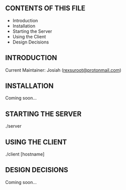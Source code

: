 CONTENTS OF THIS FILE
---------------------

 * Introduction
 * Installation
 * Starting the Server
 * Using the Client
 * Design Decisions


INTRODUCTION
------------

Current Maintainer: Josiah (<rexsuroot@protonmail.com>)



INSTALLATION
------------

Coming soon...



STARTING THE SERVER
----------------

./server


USING THE CLIENT
----------------

./client [hostname]



DESIGN DECISIONS
----------------

Coming soon...

